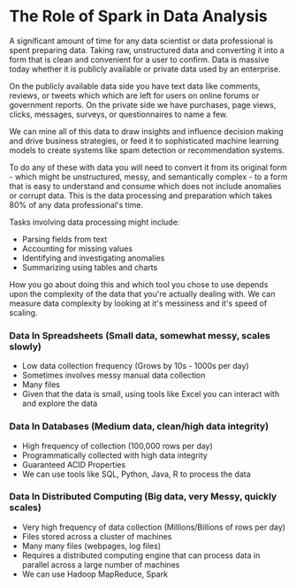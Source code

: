 # The Role of Spark in Data Analysis

A significant amount of time for any data scientist or data professional is spent preparing data. Taking raw, unstructured data and converting it into a form that is clean and convenient for a user to confirm. Data is massive today whether it is publicly available or private data used by an enterprise.

On the publicly available data side you have text data like comments, reviews, or tweets which which are left for users on online forums or government reports. On the private side we have purchases, page views, clicks, messages, surveys, or questionnaires to name a few.

We can mine all of this data to draw insights and influence decision making and drive business strategies, or feed it to sophisticated machine learning models to create systems like spam detection or recommendation systems.

To do any of these with data you will need to convert it from its original form - which might be unstructured, messy, and semantically complex - to a form that is easy to understand and consume which does not include anomalies or corrupt data. This is the data processing and preparation which takes 80% of any data professional's time. 

Tasks involving data processing might include:

- Parsing fields from text
- Accounting for missing values
- Identifying and investigating anomalies
- Summarizing using tables and charts

How you go about doing this and which tool you chose to use depends upon the complexity of the data that you're actually dealing with. We can measure data complexity by looking at it's messiness and it's speed of scaling.

### Data In Spreadsheets (Small data, somewhat messy, scales slowly)

- Low data collection frequency (Grows by 10s - 1000s per day)
- Sometimes involves messy manual data collection
- Many files
- Given that the data is small, using tools like Excel you can interact with and explore the data

### Data In Databases (Medium data, clean/high data integrity)

- High frequency of collection (100,000 rows per day)
- Programmatically collected with high data integrity
- Guaranteed ACID Properties
- We can use tools like SQL, Python, Java, R to process the data

### Data In Distributed Computing (Big data, very Messy, quickly scales)

- Very high frequency of data collection (Millions/Billions of rows per day)
- Files stored across a cluster of machines
- Many many files (webpages, log files)
- Requires a distributed computing engine that can process data in parallel across a large number of machines
- We can use Hadoop MapReduce, Spark

